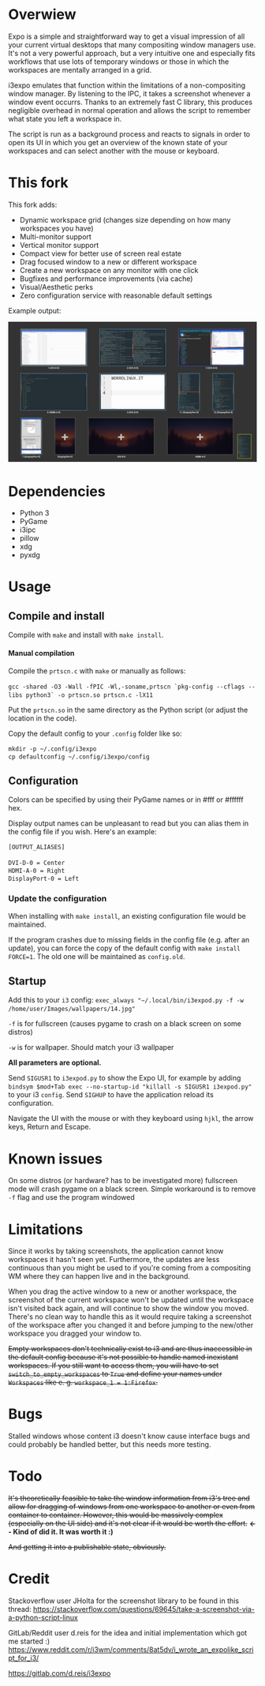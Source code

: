 # Overwiew

Expo is a simple and straightforward way to get a visual impression of all your
current virtual desktops that many compositing window managers use.  It's not a
very powerful approach, but a very intuitive one and especially fits workflows
that use lots of temporary windows or those in which the workspaces are mentally
arranged in a grid.

i3expo emulates that function within the limitations of a non-compositing window
manager. By listening to the IPC, it takes a screenshot whenever a window event
occurrs. Thanks to an extremely fast C library, this produces negligible
overhead in normal operation and allows the script to remember what state you
left a workspace in.

The script is run as a background process and reacts to signals in order to open
its UI in which you get an overview of the known state of your workspaces and
can select another with the mouse or keyboard.

# This fork

This fork adds:
- Dynamic workspace grid (changes size depending on how many workspaces you have)
- Multi-monitor support
- Vertical monitor support
- Compact view for better use of screen real estate 
- Drag focused window to a new or different workspace 
- Create a new workspace on any monitor with one click
- Bugfixes and performance improvements (via cache)
- Visual/Aesthetic perks 
- Zero configuration service with reasonable default settings


Example output:

![Sample](img/ui.png)

# Dependencies

- Python 3
- PyGame
- i3ipc
- pillow
- xdg
- pyxdg
# Usage

## Compile and install

Compile with `make` and install with `make install`.

#### Manual compilation

Compile the `prtscn.c` with `make` or manually as follows:

```gcc -shared -O3 -Wall -fPIC -Wl,-soname,prtscn `pkg-config --cflags --libs python3` -o prtscn.so prtscn.c -lX11```

Put the `prtscn.so` in the same directory as the Python script (or adjust the
location in the code).

Copy the default config to your `.config` folder like so:
```
mkdir -p ~/.config/i3expo
cp defaultconfig ~/.config/i3expo/config
```

## Configuration

Colors can be specified by using their PyGame names or in #fff or #ffffff hex.

Display output names can be unpleasant to read but you can alias them in the config file if you wish.
Here's an example:

```
[OUTPUT_ALIASES]

DVI-D-0 = Center
HDMI-A-0 = Right
DisplayPort-0 = Left

```

### Update the configuration

When installing with `make install`, an existing configuration file would be maintained.

If the program crashes due to missing fields in the config file (e.g. after an update), you can force the copy of the default config with `make install FORCE=1`.
The old one will be maintained as `config.old`.

## Startup

Add this to your `i3` config:
`exec_always "~/.local/bin/i3expod.py -f -w /home/user/Images/wallpapers/14.jpg"`

`-f` is for fullscreen (causes pygame to crash on a black screen on some distros)

`-w` is for wallpaper. Should match your i3 wallpaper

**All parameters are optional.**

Send `SIGUSR1` to `i3expod.py` to show the Expo UI, for example by adding 
`bindsym $mod+Tab exec --no-startup-id "killall -s SIGUSR1 i3expod.py"` to your i3 `config`. Send `SIGHUP`
to have the application reload its configuration.


Navigate the UI with the mouse or with they keyboard using `hjkl`, the arrow
keys, Return and Escape.

# Known issues

On some distros (or hardware? has to be investigated more) fullscreen mode will crash pygame on a black screen.
Simple workaround is to remove `-f` flag and use the program windowed

# Limitations

Since it works by taking screenshots, the application cannot know workspaces it
hasn't seen yet. Furthermore, the updates are less continuous than you might be
used to if you're coming from a compositing WM where they can happen live and in
the background.

When you drag the active window to a new or another workspace, 
the screenshot of the current workspace won't be updated until the workspace isn't 
visited back again, and will continue to show the window you moved. 
There's no clean way to handle this as it would require taking a screenshot of the workspace
after you changed it and before jumping to the new/other workspace you dragged your window to.

~~Empty workspaces don't technically exist to i3 and are thus inaccessible in the
default config because it's not possible to handle named inexistant workspaces.
If you still want to access them, you will have to set
`switch_to_empty_workspaces` to `True` and define your names under `Workspaces`
like e. g. `workspace_1 = 1:Firefox`.~~

# Bugs

Stalled windows whose content i3 doesn't know cause interface bugs and could
probably be handled better, but this needs more testing.

# Todo

~~It's theoretically feasible to take the window information from i3's tree and
allow for dragging of windows from one workspace to another or even from
container to container. However, this would be massively complex (especially on
the UI side) and it's not clear if it would be worth the effort.~~  **<-- Kind of did it. It was worth it :)**

~~And getting it into a publishable state, obviously.~~

# Credit

Stackoverflow user JHolta for the screenshot library to be found in this thread:
https://stackoverflow.com/questions/69645/take-a-screenshot-via-a-python-script-linux

GitLab/Reddit user d.reis for the idea and initial implementation which got me started :)
https://www.reddit.com/r/i3wm/comments/8at5dv/i_wrote_an_expolike_script_for_i3/

https://gitlab.com/d.reis/i3expo
